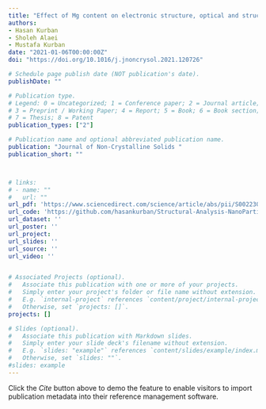 ```yaml
---
title: "Effect of Mg content on electronic structure, optical and structural properties of amorphous ZnO nanoparticles: A DFTB study"
authors:
- Hasan Kurban
- Sholeh Alaei
- Mustafa Kurban
date: "2021-01-06T00:00:00Z"
doi: "https://doi.org/10.1016/j.jnoncrysol.2021.120726"

# Schedule page publish date (NOT publication's date).
publishDate: ""

# Publication type.
# Legend: 0 = Uncategorized; 1 = Conference paper; 2 = Journal article;
# 3 = Preprint / Working Paper; 4 = Report; 5 = Book; 6 = Book section;
# 7 = Thesis; 8 = Patent
publication_types: ["2"]

# Publication name and optional abbreviated publication name.
publication: "Journal of Non-Crystalline Solids "
publication_short: ""



# links:
# - name: ""
#   url: ""
url_pdf: 'https://www.sciencedirect.com/science/article/abs/pii/S0022309321000855'
url_code: 'https://github.com/hasankurban/Structural-Analysis-NanoParticles'
url_dataset: ''
url_poster: ''
url_project: 
url_slides: ''
url_source: ''
url_video: ''


# Associated Projects (optional).
#   Associate this publication with one or more of your projects.
#   Simply enter your project's folder or file name without extension.
#   E.g. `internal-project` references `content/project/internal-project/index.md`.
#   Otherwise, set `projects: []`.
projects: []

# Slides (optional).
#   Associate this publication with Markdown slides.
#   Simply enter your slide deck's filename without extension.
#   E.g. `slides: "example"` references `content/slides/example/index.md`.
#   Otherwise, set `slides: ""`.
#slides: example
---
```



Click the *Cite* button above to demo the feature to enable visitors to import publication metadata into their reference management software.




